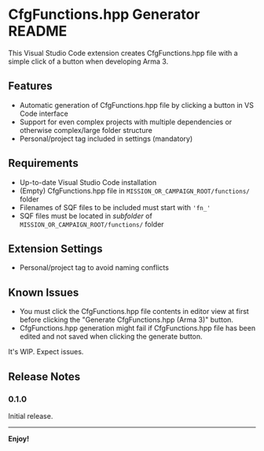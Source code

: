 # CfgFunctions.hpp Generator README

This Visual Studio Code extension creates CfgFunctions.hpp file with a simple click of a button when developing Arma 3.

## Features

* Automatic generation of CfgFunctions.hpp file by clicking a button in VS Code interface
* Support for even complex projects with multiple dependencies or otherwise complex/large folder structure
* Personal/project tag included in settings (mandatory)

## Requirements

* Up-to-date Visual Studio Code installation
* (Empty) CfgFunctions.hpp file in `MISSION_OR_CAMPAIGN_ROOT/functions/` folder
* Filenames of SQF files to be included must start with `'fn_'`
* SQF files must be located in _subfolder_ of `MISSION_OR_CAMPAIGN_ROOT/functions/` folder

## Extension Settings

* Personal/project tag to avoid naming conflicts

## Known Issues

* You must click the CfgFunctions.hpp file contents in editor view at first before clicking the "Generate CfgFunctions.hpp (Arma 3)" button.
* CfgFunctions.hpp generation might fail if CfgFunctions.hpp file has been edited and not saved when clicking the generate button.

It's WIP. Expect issues.

## Release Notes

### 0.1.0

Initial release.

---

**Enjoy!**
